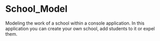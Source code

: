 # School_Model
Modeling the work of a school within a console application.
In this application you can create your own school, add students to it or expel them.
